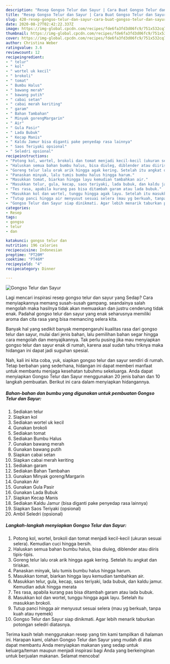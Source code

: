 ```yaml
---
description: "Resep Gongso Telur dan Sayur | Cara Buat Gongso Telur dan Sayur Yang Enak dan Simpel"
title: "Resep Gongso Telur dan Sayur | Cara Buat Gongso Telur dan Sayur Yang Enak dan Simpel"
slug: 420-resep-gongso-telur-dan-sayur-cara-buat-gongso-telur-dan-sayur-yang-enak-dan-simpel
date: 2020-08-27T02:42:22.337Z
image: https://img-global.cpcdn.com/recipes/fde6fa3fd3d06fc9/751x532cq70/gongso-telur-dan-sayur-foto-resep-utama.jpg
thumbnail: https://img-global.cpcdn.com/recipes/fde6fa3fd3d06fc9/751x532cq70/gongso-telur-dan-sayur-foto-resep-utama.jpg
cover: https://img-global.cpcdn.com/recipes/fde6fa3fd3d06fc9/751x532cq70/gongso-telur-dan-sayur-foto-resep-utama.jpg
author: Christina Weber
ratingvalue: 3.6
reviewcount: 12
recipeingredient:
- " telur"
- " kol"
- " wortel uk kecil"
- " brokoli"
- " tomat"
- " Bumbu Halus"
- " bawang merah"
- " bawang putih"
- " cabai setan"
- " cabai merah keriting"
- " garam"
- " Bahan Tambahan"
- " Minyak gorengMargarin"
- " Air"
- " Gula Pasir"
- " Lada Bubuk"
- " Kecap Manis"
- " Kaldu Jamur bisa diganti pake penyedap rasa lainnya"
- " Saos Teriyaki opsional"
- " Seledri opsional"
recipeinstructions:
- "Potong kol, wortel, brokoli dan tomat menjadi kecil-kecil (ukuran sesuai selera). Kemudian cuci hingga bersih."
- "Haluskan semua bahan bumbu halus, bisa diuleg, diblender atau diiris tipis-tipis."
- "Goreng telur lalu orak arik hingga agak kering. Setelah itu angkat dan tiriskan."
- "Panaskan minyak, lalu tumis bumbu halus hingga harum."
- "Masukkan tomat, biarkan hingga layu kemudian tambahkan air."
- "Masukkan telur, gula, kecap, saos teriyaki, lada bubuk, dan kaldu jamur. Kemudian aduk hingga merata"
- "Tes rasa, apabila kurang pas bisa ditambah garam atau lada bubuk."
- "Masukkan kol dan wortel, tunggu hingga agak layu. Setelah itu masukkan brokoli."
- "Tutup panci hingga air menyusut sesuai selera (mau yg berkuah, tanpa kuah atau nyemek)"
- "Gongso Telur dan Sayur siap dinikmati. Agar lebih menarik taburkan potongan seledri diatasnya."
categories:
- Resep
tags:
- gongso
- telur
- dan

katakunci: gongso telur dan 
nutrition: 196 calories
recipecuisine: Indonesian
preptime: "PT20M"
cooktime: "PT46M"
recipeyield: "4"
recipecategory: Dinner

---
```



![Gongso Telur dan Sayur](https://img-global.cpcdn.com/recipes/fde6fa3fd3d06fc9/751x532cq70/gongso-telur-dan-sayur-foto-resep-utama.jpg)

Lagi mencari inspirasi resep gongso telur dan sayur yang Sedap? Cara menyiapkannya memang susah-susah gampang. seandainya salah mengolah maka hasilnya tidak akan memuaskan dan justru cenderung tidak enak. Padahal gongso telur dan sayur yang enak seharusnya memiliki aroma dan cita rasa yang bisa memancing selera kita.



Banyak hal yang sedikit banyak mempengaruhi kualitas rasa dari gongso telur dan sayur, mulai dari jenis bahan, lalu pemilihan bahan segar hingga cara mengolah dan menyajikannya. Tak perlu pusing jika mau menyiapkan gongso telur dan sayur enak di rumah, karena asal sudah tahu triknya maka hidangan ini dapat jadi suguhan spesial.


Nah, kali ini kita coba, yuk, siapkan gongso telur dan sayur sendiri di rumah. Tetap berbahan yang sederhana, hidangan ini dapat memberi manfaat untuk membantu menjaga kesehatan tubuhmu sekeluarga. Anda dapat menyiapkan Gongso Telur dan Sayur menggunakan 20 jenis bahan dan 10 langkah pembuatan. Berikut ini cara dalam menyiapkan hidangannya.

<!--inarticleads1-->

##### Bahan-bahan dan bumbu yang digunakan untuk pembuatan Gongso Telur dan Sayur:

1. Sediakan  telur
1. Siapkan  kol
1. Sediakan  wortel uk kecil
1. Gunakan  brokoli
1. Sediakan  tomat
1. Sediakan  Bumbu Halus
1. Gunakan  bawang merah
1. Gunakan  bawang putih
1. Siapkan  cabai setan
1. Siapkan  cabai merah keriting
1. Sediakan  garam
1. Sediakan  Bahan Tambahan
1. Gunakan  Minyak goreng/Margarin
1. Gunakan  Air
1. Gunakan  Gula Pasir
1. Gunakan  Lada Bubuk
1. Siapkan  Kecap Manis
1. Sediakan  Kaldu Jamur (bisa diganti pake penyedap rasa lainnya)
1. Siapkan  Saos Teriyaki (opsional)
1. Ambil  Seledri (opsional)




<!--inarticleads2-->

##### Langkah-langkah menyiapkan Gongso Telur dan Sayur:

1. Potong kol, wortel, brokoli dan tomat menjadi kecil-kecil (ukuran sesuai selera). Kemudian cuci hingga bersih.
1. Haluskan semua bahan bumbu halus, bisa diuleg, diblender atau diiris tipis-tipis.
1. Goreng telur lalu orak arik hingga agak kering. Setelah itu angkat dan tiriskan.
1. Panaskan minyak, lalu tumis bumbu halus hingga harum.
1. Masukkan tomat, biarkan hingga layu kemudian tambahkan air.
1. Masukkan telur, gula, kecap, saos teriyaki, lada bubuk, dan kaldu jamur. Kemudian aduk hingga merata
1. Tes rasa, apabila kurang pas bisa ditambah garam atau lada bubuk.
1. Masukkan kol dan wortel, tunggu hingga agak layu. Setelah itu masukkan brokoli.
1. Tutup panci hingga air menyusut sesuai selera (mau yg berkuah, tanpa kuah atau nyemek)
1. Gongso Telur dan Sayur siap dinikmati. Agar lebih menarik taburkan potongan seledri diatasnya.




Terima kasih telah menggunakan resep yang tim kami tampilkan di halaman ini. Harapan kami, olahan Gongso Telur dan Sayur yang mudah di atas dapat membantu Anda menyiapkan makanan yang sedap untuk keluarga/teman maupun menjadi inspirasi bagi Anda yang berkeinginan untuk berjualan makanan. Selamat mencoba!
